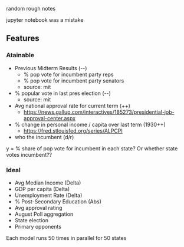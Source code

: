 random rough notes

jupyter notebook was a mistake

## Features

### Atainable
* Previous Midterm Results (--)
  * % pop vote for incumbent party reps
  * % pop vote for incumbent party senators
  * source: mit
* % popular vote in last pres election (--)
  * source: mit
* Avg national approval rate for current term  (++)
  * https://news.gallup.com/interactives/185273/presidential-job-approval-center.aspx
* % change in personal income / capita over last term (1930++)
  * https://fred.stlouisfed.org/series/ALPCPI
* who the incumbent (d/r)

y = % share of pop vote for incumbent in each state? Or whether state votes incumbent??

### Ideal
* Avg Median Income (Delta)
* GDP per capita (Delta)
* Unemployment Rate (Delta)
* % Post-Secondary Education (Abs)
* Avg approval rating
* August Poll aggregation
* State election
* Primary opponents

Each model runs 50 times in parallel for 50 states
